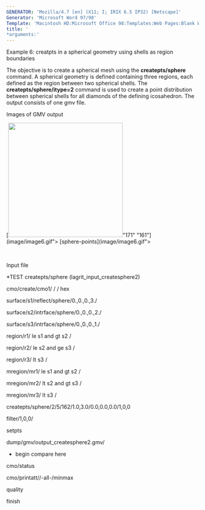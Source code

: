 ```yaml
---
GENERATOR: 'Mozilla/4.7 [en] (X11; I; IRIX 6.5 IP32) [Netscape]'
Generator: 'Microsoft Word 97/98'
Template: 'Macintosh HD:Microsoft Office 98:Templates:Web Pages:Blank Web Page'
title: '
*arguments:'
---
```


 Example 6: creatpts in a spherical geometry using shells as region
 boundaries

  The objective is to create a spherical mesh using the
  **createpts/sphere** command.
  A spherical geometry is defined containing three regions, each
  defined as the region between two spherical shells. The
  **createpts/sphere/itype=2** command is used to create a point
  distribution between spherical shells for all diamonds of the
  defining icosahedron. The output consists of one gmv file.

 

 Images of GMV output

  [<img height="300" width="300" src="https://lanl.github.io/LaGriT/docs/assets/images/image6tn.gif">"171"
  "161"](image/image6.gif"> [sphere-points](image/image6.gif">

 

  

 Input file

 
*TEST createpts/sphere (lagrit\_input\_createsphere2)

 cmo/create/cmo1/ / / hex

 surface/s1/reflect/sphere/0.,0.,0.,3./

 surface/s2/intrface/sphere/0.,0.,0.,2./

 surface/s3/intrface/sphere/0.,0.,0.,1./

 region/r1/ le s1 and gt s2 /

 region/r2/ le s2 and ge s3 /

 region/r3/ lt s3 /

 mregion/mr1/ le s1 and gt s2 /

 mregion/mr2/ lt s2 and gt s3 /

 mregion/mr3/ lt s3 /

 createpts/sphere/2/5/162/1.0,3.0/0.0,0.0,0.0/1,0,0

 filter/1,0,0/

 setpts

 dump/gmv/output\_createsphere2.gmv/

 
* begin compare here

 cmo/status

 cmo/printatt//-all-/minmax

 quality

 finish
